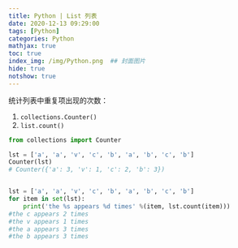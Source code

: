 ```yaml
---
title: Python | List 列表
date: 2020-12-13 09:29:00
tags: [Python]
categories: Python
mathjax: true
toc: true
index_img: /img/Python.png  ## 封面图片
hide: true
notshow: true
---
```


<center></center>
<!--more-->


统计列表中重复项出现的次数：
1. `collections.Counter()`
2. `list.count()`

```python
from collections import Counter

lst = ['a', 'a', 'v', 'c', 'b', 'a', 'b', 'c', 'b']
Counter(lst)
# Counter({'a': 3, 'v': 1, 'c': 2, 'b': 3})


lst = ['a', 'a', 'v', 'c', 'b', 'a', 'b', 'c', 'b']
for item in set(lst):
    print('the %s appears %d times' %(item, lst.count(item)))
#the c appears 2 times
#the v appears 1 times
#the a appears 3 times
#the b appears 3 times
```